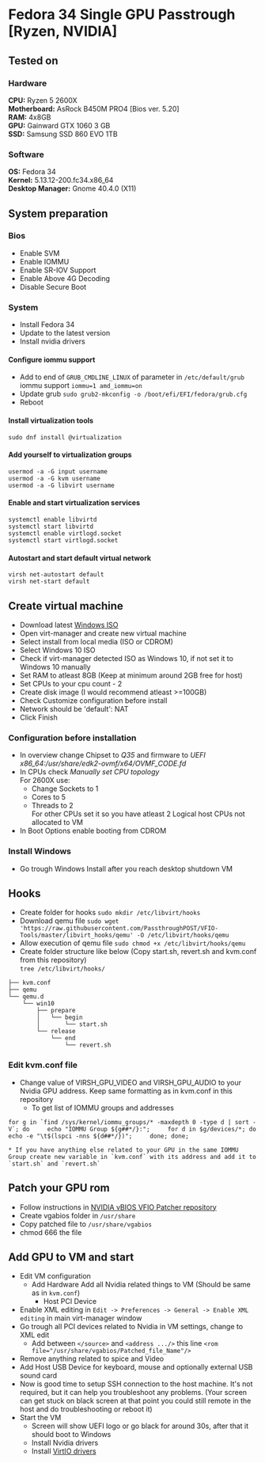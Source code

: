 # Fedora 34 Single GPU Passtrough [Ryzen, NVIDIA]

## Tested on
### Hardware
**CPU:** Ryzen 5 2600X  
**Motherboard:**  AsRock B450M PRO4 [Bios ver. 5.20]  
**RAM:** 4x8GB  
**GPU:** Gainward GTX 1060 3 GB  
**SSD:** Samsung SSD 860 EVO 1TB

### Software
**OS:** Fedora 34  
**Kernel:** 5.13.12-200.fc34.x86_64  
**Desktop Manager:** Gnome 40.4.0 (X11)  

## System preparation
### Bios
* Enable SVM
* Enable IOMMU
* Enable SR-IOV Support
* Enable Above 4G Decoding
* Disable Secure Boot

### System
* Install Fedora 34
* Update to the latest version
* Install nvidia drivers

#### Configure iommu support
* Add to end of `GRUB_CMDLINE_LINUX` of parameter in `/etc/default/grub` iommu support
`iommu=1 amd_iommu=on`
* Update grub `sudo grub2-mkconfig -o /boot/efi/EFI/fedora/grub.cfg`
* Reboot

#### Install virtualization tools
`sudo dnf install @virtualization`

#### Add yourself to virtualization groups
`usermod -a -G input username`  
`usermod -a -G kvm username`  
`usermod -a -G libvirt username`  

#### Enable and start virtualization services
`systemctl enable libvirtd`  
`systemctl start libvirtd`  
`systemctl enable virtlogd.socket`  
`systemctl start virtlogd.socket`  

#### Autostart and start default virtual network
`virsh net-autostart default`  
`virsh net-start default`  

## Create virtual machine
* Download latest [Windows ISO](https://www.microsoft.com/en-us/software-download/windows10ISO)
* Open virt-manager and create new virtual machine
* Select install from local media (ISO or CDROM)
* Select Windows 10 ISO
* Check if virt-manager detected ISO as Windows 10, if not set it to Windows 10 manually
* Set RAM to atleast 8GB (Keep at minimum around 2GB free for host)
* Set CPUs to your cpu count - 2
* Create disk image (I would recommend atleast >=100GB)
* Check Customize configuration before install
* Network should be 'default': NAT
* Click Finish
  
### Configuration before installation
* In overview change Chipset to *Q35* and firmware to *UEFI x86_64:/usr/share/edk2-ovmf/x64/OVMF_CODE.fd*  
* In CPUs check *Manually set CPU topology*  
    For 2600X use:
	* Change Sockets to 1
	* Cores to 5
    * Threads to 2  
    For other CPUs set it so you have atleast 2 Logical host CPUs not allocated to VM
* In Boot Options enable booting from CDROM

### Install Windows
* Go trough Windows Install after you reach desktop shutdown VM

## Hooks
* Create folder for hooks `sudo mkdir /etc/libvirt/hooks`   
* Download qemu file `sudo wget 'https://raw.githubusercontent.com/PassthroughPOST/VFIO-Tools/master/libvirt_hooks/qemu' -O /etc/libvirt/hooks/qemu`  
* Allow execution of qemu file `sudo chmod +x /etc/libvirt/hooks/qemu`  
* Create folder structure like below (Copy start.sh, revert.sh and kvm.conf from this repository)  
`tree /etc/libvirt/hooks/`  
```
├── kvm.conf
├── qemu
└── qemu.d
    └── win10
        ├── prepare
        │   └── begin
        │       └── start.sh
        └── release
            └── end
                └── revert.sh
```  

### Edit kvm.conf file
* Change value of VIRSH_GPU_VIDEO and VIRSH_GPU_AUDIO to your Nvidia GPU address. Keep same formatting as in kvm.conf in this repository
	* To get list of IOMMU groups and addresses  
```
for g in `find /sys/kernel/iommu_groups/* -maxdepth 0 -type d | sort -V`; do     echo "IOMMU Group ${g##*/}:";     for d in $g/devices/*; do         echo -e "\t$(lspci -nns ${d##*/})";     done; done;
```
    * If you have anything else related to your GPU in the same IOMMU Group create new variable in `kvm.conf` with its address and add it to `start.sh` and `revert.sh`

## Patch your GPU rom
* Follow instructions in [NVIDIA vBIOS VFIO Patcher repository](https://github.com/Matoking/NVIDIA-vBIOS-VFIO-Patcher)
* Create vgabios folder in `/usr/share`
* Copy patched file to `/usr/share/vgabios`
* chmod 666 the file  

## Add GPU to VM and start
* Edit VM configuration
	* Add Hardware
        Add all Nvidia related things to VM (Should be same as in `kvm.conf`)
		* Host PCI Device
* Enable XML editing in `Edit -> Preferences -> General -> Enable XML editing` in main virt-manager window
* Go trough all PCI devices related to Nvidia in VM settings, change to XML edit
	* Add between `</source>` and `<address .../>` this line `<rom file="/usr/share/vgabios/Patched_file_Name"/>`
* Remove anything related to spice and Video
* Add Host USB Device for keyboard, mouse and optionally external USB sound card
* Now is good time to setup SSH connection to the host machine. It's not required, but it can help you troubleshoot any problems. (Your screen can get stuck on black screen at that point you could still remote in the host and do troubleshooting or reboot it)
* Start the VM
	* Screen will show UEFI logo or go black for around 30s, after that it should boot to Windows
	* Install Nvidia drivers
    * Install [VirtIO drivers](https://github.com/virtio-win/virtio-win-pkg-scripts/blob/master/README.md)




